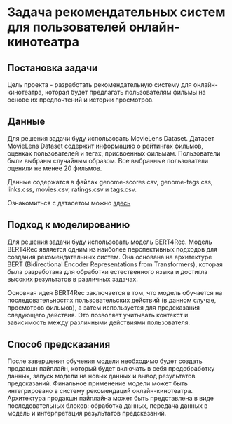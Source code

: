 # Задача рекомендательных систем для пользователей онлайн-кинотеатра
## Постановка задачи
Цель проекта - разработать рекомендательную систему для онлайн-кинотеатра, которая будет предлагать пользователям фильмы на основе их предпочтений и истории просмотров.
## Данные
Для решения задачи буду использовать MovieLens Dataset. Датасет MovieLens Dataset содержит информацию о рейтингах фильмов, оценках пользователей и тегах, присвоенных фильмам. Пользователи были выбраны случайным образом. Все выбранные пользователи оценили не менее 20 фильмов. 

Данные содержатся в файлах genome-scores.csv, genome-tags.css, links.css, movies.csv, ratings.csv и tags.csv.

Ознакомиться с датасетом можно [здесь](https://grouplens.org/datasets/movielens/)
## Подход к моделированию
Для решения задачи буду использовать модель BERT4Rec. Модель BERT4Rec является одним из наиболее перспективных подходов для создания рекомендательных систем. Она основана на архитектуре BERT (Bidirectional Encoder Representations from Transformers), которая была разработана для обработки естественного языка и достигла высоких результатов в различных задачах.

Основная идея BERT4Rec заключается в том, что модель обучается на последовательностях пользовательских действий (в данном случае, просмотров фильмов), а затем используется для предсказания следующего действия. Это позволяет учитывать контекст и зависимость между различными действиями пользователя.


## Способ предсказания
После завершения обучения модели необходимо будет создать продакшн пайплайн, который будет включать в себя предобработку данных, запуск модели на новых данных и вывод результатов предсказаний. Финальное применение модели может быть интегрировано в систему рекомендаций онлайн-кинотеатра. Архитектура продакшн пайплайна может быть представлена в виде последовательных блоков: обработка данных, передача данных в модель и интерпретация результатов предсказаний.
